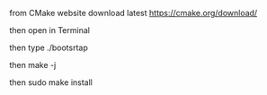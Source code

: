 from CMake website
download latest
https://cmake.org/download/

then open in Terminal

then type 
    ./bootsrtap

then 
    make -j

then
    sudo make install
